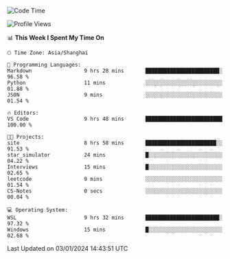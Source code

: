 <!--START_SECTION:waka-->
![Code Time](http://img.shields.io/badge/Code%20Time-1%2C446%20hrs%204%20mins-blue)

![Profile Views](http://img.shields.io/badge/Profile%20Views-0-blue)

📊 **This Week I Spent My Time On** 

```text
🕑︎ Time Zone: Asia/Shanghai

💬 Programming Languages: 
Markdown                 9 hrs 28 mins       ████████████████████████░   96.58 % 
Python                   11 mins             ░░░░░░░░░░░░░░░░░░░░░░░░░   01.88 % 
JSON                     9 mins              ░░░░░░░░░░░░░░░░░░░░░░░░░   01.54 % 

🔥 Editors: 
VS Code                  9 hrs 48 mins       █████████████████████████   100.00 % 

🐱‍💻 Projects: 
site                     8 hrs 58 mins       ███████████████████████░░   91.53 % 
star_simulator           24 mins             █░░░░░░░░░░░░░░░░░░░░░░░░   04.22 % 
Interviews               15 mins             █░░░░░░░░░░░░░░░░░░░░░░░░   02.65 % 
leetcode                 9 mins              ░░░░░░░░░░░░░░░░░░░░░░░░░   01.54 % 
CS-Notes                 0 secs              ░░░░░░░░░░░░░░░░░░░░░░░░░   00.04 % 

💻 Operating System: 
WSL                      9 hrs 32 mins       ████████████████████████░   97.32 % 
Windows                  15 mins             █░░░░░░░░░░░░░░░░░░░░░░░░   02.68 % 
```


 Last Updated on 03/01/2024 14:43:51 UTC
<!--END_SECTION:waka-->